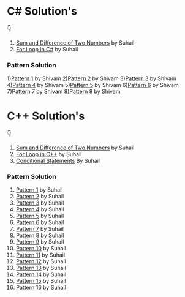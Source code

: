 # C# Solution's

👇
1) [Sum and Difference of Two Numbers](https://github.com/suhaillahmad/DSC-ASSIGNMENT-SOLUTION/blob/main/assigment%20solution%20C%23/Sum_and_Difference_Two_Numbers.c) by Suhail
2) [For Loop in C#](https://github.com/suhaillahmad/DSC-ASSIGNMENT-SOLUTION/blob/main/assigment%20solution%20C%23/For_Loop_in_C.c) by Suhail

### Pattern Solution 
 1)[Pattern 1](https://github.com/suhaillahmad/DSC-ASSIGNMENT-SOLUTION/blob/main/assigment%20solution%20C%23/pattern(1).c) by Shivam
 2)[Pattern 2](https://github.com/suhaillahmad/DSC-ASSIGNMENT-SOLUTION/blob/main/assigment%20solution%20C%23/pattern(2).c) by Shivam
 3)[Pattern 3](https://github.com/suhaillahmad/DSC-ASSIGNMENT-SOLUTION/blob/main/assigment%20solution%20C%23/pattern(3).c) by Shivam
 4)[Pattern 4](https://github.com/suhaillahmad/DSC-ASSIGNMENT-SOLUTION/blob/main/assigment%20solution%20C%23/pattern(4).c) by Shivam
 5)[Pattern 5](https://github.com/suhaillahmad/DSC-ASSIGNMENT-SOLUTION/blob/main/assigment%20solution%20C%23/pattern(5).c) by Shivam
 6)[Pattern 6](https://github.com/suhaillahmad/DSC-ASSIGNMENT-SOLUTION/blob/main/assigment%20solution%20C%23/pattern(6).c) by Shivam
 7)[Pattern 7](https://github.com/suhaillahmad/DSC-ASSIGNMENT-SOLUTION/blob/main/assigment%20solution%20C%23/pattern(7).c) by Shivam
 8)[Pattern 8](https://github.com/suhaillahmad/DSC-ASSIGNMENT-SOLUTION/blob/main/assigment%20solution%20C%23/pattern(8).c) by Shivam



# C++ Solution's

👇
1) [Sum and Difference of Two Numbers](https://github.com/suhaillahmad/DSC-ASSIGNMENT-SOLUTION/blob/main/assigment%20solution%20in%20c%2B%2B/Sum_and_Difference_of_Two_Numbers.cpp) by Suhail
2) [For Loop in C++](https://github.com/suhaillahmad/DSC-ASSIGNMENT-SOLUTION/blob/main/assigment%20solution%20in%20c%2B%2B/For_Loop.cpp) by Suhail
3) [Conditional Statements](https://github.com/suhaillahmad/DSC-ASSIGNMENT-SOLUTION/blob/main/assigment%20solution%20in%20c%2B%2B/conditional_statement.cpp) By Suhail
### Pattern Solution 
1) [Pattern 1](https://github.com/suhaillahmad/DSC-ASSIGNMENT-SOLUTION/blob/main/assigment%20solution%20in%20c%2B%2B/pattern(1).cpp) by Suhail
2) [Pattern 2](https://github.com/suhaillahmad/DSC-ASSIGNMENT-SOLUTION/blob/main/assigment%20solution%20in%20c%2B%2B/pattern(2).cpp) by Suhail
3) [Pattern 3](https://github.com/suhaillahmad/DSC-ASSIGNMENT-SOLUTION/blob/main/assigment%20solution%20in%20c%2B%2B/pattern(3).cpp) by Suhail
4) [Pattern 4](https://github.com/suhaillahmad/DSC-ASSIGNMENT-SOLUTION/blob/main/assigment%20solution%20in%20c%2B%2B/pattern(4).cpp) by Suhail
5) [Pattern 5](https://github.com/suhaillahmad/DSC-ASSIGNMENT-SOLUTION/blob/main/assigment%20solution%20in%20c%2B%2B/pattern(5).cpp) by Suhail
6) [Pattern 6](https://github.com/suhaillahmad/DSC-ASSIGNMENT-SOLUTION/blob/main/assigment%20solution%20in%20c%2B%2B/pattern(6).cpp) by Suhail
7) [Pattern 7](https://github.com/suhaillahmad/DSC-ASSIGNMENT-SOLUTION/blob/main/assigment%20solution%20in%20c%2B%2B/pattern(7).cpp) by Suhail
8) [Pattern 8](https://github.com/suhaillahmad/DSC-ASSIGNMENT-SOLUTION/blob/main/assigment%20solution%20in%20c%2B%2B/pattern(8).cpp) by Suhail
9) [Pattern 9](https://github.com/suhaillahmad/DSC-ASSIGNMENT-SOLUTION/blob/main/assigment%20solution%20in%20c%2B%2B/pattern(9).cpp) by Suhail
10) [Pattern 10](https://github.com/suhaillahmad/DSC-ASSIGNMENT-SOLUTION/blob/main/assigment%20solution%20in%20c%2B%2B/pattern(10).cpp) by Suhail
11) [Pattern 11](https://github.com/suhaillahmad/DSC-ASSIGNMENT-SOLUTION/blob/main/assigment%20solution%20in%20c%2B%2B/pattern(11).cpp) by Suhail
12) [Pattern 12](https://github.com/suhaillahmad/DSC-ASSIGNMENT-SOLUTION/blob/main/assigment%20solution%20in%20c%2B%2B/pattern(12).cpp) by Suhail
13) [Pattern 13](https://github.com/suhaillahmad/DSC-ASSIGNMENT-SOLUTION/blob/main/assigment%20solution%20in%20c%2B%2B/pattern(13).cpp) by Suhail
14) [Pattern 14](https://github.com/suhaillahmad/DSC-ASSIGNMENT-SOLUTION/blob/main/assigment%20solution%20in%20c%2B%2B/pattern(14).cpp) by Suhail
15) [Pattern 15]() by Suhail
16) [Pattern 16](https://github.com/suhaillahmad/DSC-ASSIGNMENT-SOLUTION/blob/main/assigment%20solution%20in%20c%2B%2B/pattern(16).cpp) by Suhail
